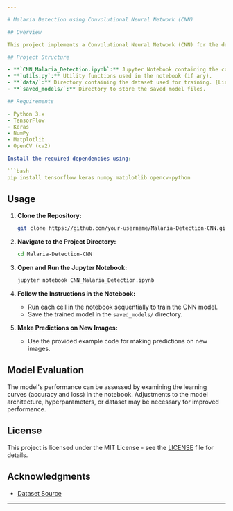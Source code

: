 ```yaml
---

# Malaria Detection using Convolutional Neural Network (CNN)

## Overview

This project implements a Convolutional Neural Network (CNN) for the detection of malaria-infected cells. The model is trained on a dataset containing images of malaria-infected and uninfected cells. The CNN is designed for binary classification, where it predicts whether a given cell image is infected or uninfected.

## Project Structure

- **`CNN_Malaria_Detection.ipynb`:** Jupyter Notebook containing the code for training the CNN model.
- **`utils.py`:** Utility functions used in the notebook (if any).
- **`data/`:** Directory containing the dataset used for training. [Link to the dataset](https://github.com/laxmimerit/Malaria-Classification-Using-CNN.git).
- **`saved_models/`:** Directory to store the saved model files.

## Requirements

- Python 3.x
- TensorFlow
- Keras
- NumPy
- Matplotlib
- OpenCV (cv2)

Install the required dependencies using:

```bash
pip install tensorflow keras numpy matplotlib opencv-python
```

## Usage

1. **Clone the Repository:**
   ```bash
   git clone https://github.com/your-username/Malaria-Detection-CNN.git
   ```

2. **Navigate to the Project Directory:**
   ```bash
   cd Malaria-Detection-CNN
   ```

3. **Open and Run the Jupyter Notebook:**
   ```bash
   jupyter notebook CNN_Malaria_Detection.ipynb
   ```

4. **Follow the Instructions in the Notebook:**
   - Run each cell in the notebook sequentially to train the CNN model.
   - Save the trained model in the `saved_models/` directory.

5. **Make Predictions on New Images:**
   - Use the provided example code for making predictions on new images.

## Model Evaluation

The model's performance can be assessed by examining the learning curves (accuracy and loss) in the notebook. Adjustments to the model architecture, hyperparameters, or dataset may be necessary for improved performance.

## License

This project is licensed under the MIT License - see the [LICENSE](LICENSE) file for details.

## Acknowledgments

- [Dataset Source](https://github.com/laxmimerit/Malaria-Classification-Using-CNN.git)

---
```


